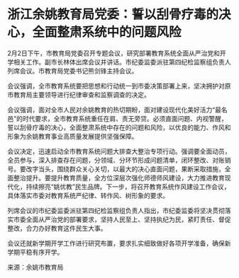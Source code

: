 # 浙江余姚教育局党委：誓以刮骨疗毒的决心，全面整肃系统中的问题风险

2月2日下午，市教育局党委召开专题会议，研究部署教育系统全面从严治党和开学相关工作。副市长林体出席会议并讲话。市纪委监委派驻第四纪检监察组负责人列席会议。市教育局党委书记熊剑锋主持会议。

会议强调，全市教育系统要把思想和行动统一到市委决策部署上来，坚决拥护对原市教育局主要领导进行纪律审查和监察调查的决定。

会议强调，面对全市人民对余姚教育的热切期盼，面对建设现代化美好活力“最名邑”的时代要求，全市教育系统重任在肩、责无旁贷。必须直面问题、内视警醒，誓以刮骨疗毒的决心，全面整肃系统中存在的问题和风险，以优良的能力、作风和形象为余姚教育事业高质量发展提供坚强保障。

会议决定，迅速启动全市教育系统问题大排查大整治专项行动。强调要全面动员，全员参与，深入排查存在问题，分领域、分环节形成问题清单，闭环整改、对账销号。要改字当头，围绕群众关心关切，以最大的决心直面问题，果断采取措施，全面整治提升。要提升教育质量，全方位深层次强化师德师风建设，大力推进教育现代化，持续擦亮“姚优教”民生品牌。下一步，将召开教育系统作风建设工作会议，具体落实市委对教育系统严纪律、转作风、树形象的要求。

列席会议的市纪委监委派驻第四纪检监察组负责人指出，市纪委监委将坚决贯彻落实市委全面从严治党的部署要求，坚持人民至上、坚持执纪为民，紧盯责任、督促整改，合力办好教育这件民生大事。

会议还就新学期开学工作进行研究布置，要求扎实细致做好各项开学准备，确保新学期平稳有序开学。

来源：余姚市教育局

